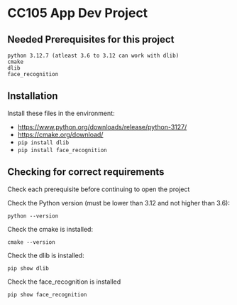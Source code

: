 ﻿# CC105 App Dev Project

## Needed Prerequisites for this project
```
python 3.12.7 (atleast 3.6 to 3.12 can work with dlib)
cmake
dlib
face_recognition
```

## Installation
Install these files in the environment:
- https://www.python.org/downloads/release/python-3127/
- https://cmake.org/download/
- ``` pip install dlib ```
- ``` pip install face_recognition ```

## Checking for correct requirements

Check each prerequisite before continuing to open the project

Check the Python version (must be lower than 3.12 and not higher than 3.6):
```
python --version
```

Check the cmake is installed:
```
cmake --version
```

Check the dlib is installed:
```
pip show dlib
```

Check the face_recognition is installed
```
pip show face_recognition
```
